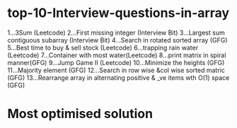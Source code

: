 # top-10-Interview-questions-in-array

1...3Sum (Leetcode)
2...First missing integer (Interview Bit)
3...Largest sum contiguous subarray (Interview Bit)
4...Search in rotated sorted array (GFG)
5...Best time to buy & sell stock (Leetcode)
6...trapping rain water (Leetcode)
7...Container with most water(Leetcode)
8...print matrix in spiral manner(GFG)
9...Jump Game II (Leetcode)
10...Minimize the heights (GFG)
11...Majority element (GFG)
12...Search in row wise &col wise sorted matric (GFG)
13...Rearrange array in alternating positive & _ve items wth O(1) space (GFG)

# Most optimised solution 
